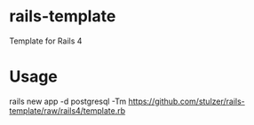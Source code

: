 rails-template
==============

Template for Rails 4

Usage
==============

rails new app -d postgresql -Tm https://github.com/stulzer/rails-template/raw/rails4/template.rb
